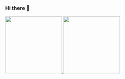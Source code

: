 ### Hi there 👋


<div>
<a href="https://github.com/seu-usuário-aqui">
<img height="180em" src="https://github-readme-stats.vercel.app/api/top-langs/?username=AndersonDiasC&layout=compact&langs_count=7&theme=dracula"/>
<img height="180em" src="https://github-readme-stats.vercel.app/api?username=AndersonDiasC&show_icons=true&theme=dracula&include_all_commits=true&count_private=true"/>
</div>

<!--
**AndersonDiasC/AndersonDiasC** is a ✨ _special_ ✨ repository because its `README.md` (this file) appears on your GitHub profile.

Here are some ideas to get you started:

- 🔭 I’m currently working on Corpus Saneamento e Obras LTDA.
- 🌱 I’m currently learning Java | HTML | CSS | PHP | JavaScript
- 👯 I’m looking to collaborate on ...
- 🤔 I’m looking for help with ...
- 💬 Ask me about ...
- 📫 How to reach me: ...
- 😄 Pronouns: ...
- ⚡ Fun fact: ...
-->
